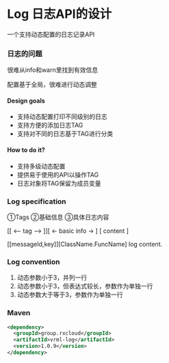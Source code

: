 # Log 日志API的设计

一个支持动态配置的日志记录API

### 日志的问题

很难从info和warn里找到有效信息

配置基于全局，很难进行动态调整

#### Design goals

* 支持动态配置打印不同级别的日志
* 支持方便的添加日志TAG
* 支持对不同的日志基于TAG进行分类

#### How to do it?

* 支持多级动态配置
* 提供易于使用的API以操作TAG
* 日志对象将TAG保留为成员变量

### Log specification

①Tags ②基础信息 ③具体日志内容
  
[[ <-- tag --> ]][ <- basic info -> ] [ content ]

[[messageId,key]][ClassName.FuncName] log content.

### Log convention 
  
1. 动态参数小于3，并列一行
2. 动态参数小于3，但表达式较长，参数作为单独一行
3. 动态参数大于等于3，参数作为单独一行

### Maven

```xml
<dependency>
  <groupId>group.rxcloud</groupId>
  <artifactId>vrml-log</artifactId>
  <version>1.0.9</version>
</dependency>
```